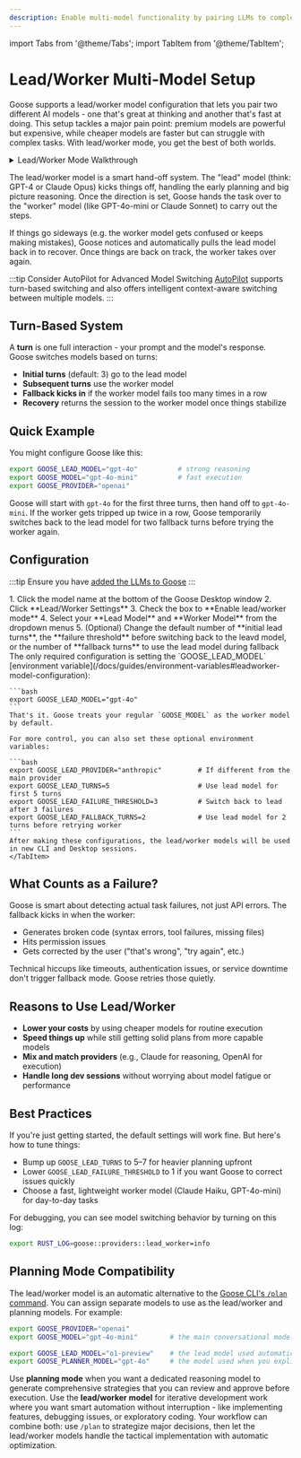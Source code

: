 ```yaml
---
description: Enable multi-model functionality by pairing LLMs to complete your tasks
---
```


import Tabs from '@theme/Tabs';
import TabItem from '@theme/TabItem';

# Lead/Worker Multi-Model Setup

Goose supports a lead/worker model configuration that lets you pair two different AI models - one that's great at thinking and another that's fast at doing. This setup tackles a major pain point: premium models are powerful but expensive, while cheaper models are faster but can struggle with complex tasks. With lead/worker mode, you get the best of both worlds.

<details>
  <summary>Lead/Worker Mode Walkthrough</summary>
  <iframe
    class="aspect-ratio"
    src="https://youtube.com/embed/ZyhUTsChFUw"
    title="Lead/Worker Mode Setup and Settings Explained"
    frameBorder="0"
    allow="accelerometer; autoplay; clipboard-write; encrypted-media; gyroscope; picture-in-picture"
    allowFullScreen
  ></iframe>
</details>

The lead/worker model is a smart hand-off system. The "lead" model (think: GPT-4 or Claude Opus) kicks things off, handling the early planning and big picture reasoning. Once the direction is set, Goose hands the task over to the "worker" model (like GPT-4o-mini or Claude Sonnet) to carry out the steps.

If things go sideways (e.g. the worker model gets confused or keeps making mistakes), Goose notices and automatically pulls the lead model back in to recover. Once things are back on track, the worker takes over again.

:::tip Consider AutoPilot for Advanced Model Switching
[AutoPilot](/docs/guides/multi-model/autopilot) supports turn-based switching and also offers intelligent context-aware switching between multiple models.
:::

## Turn-Based System

A **turn** is one full interaction - your prompt and the model's response. Goose switches models based on turns:

- **Initial turns** (default: 3) go to the lead model
- **Subsequent turns** use the worker model
- **Fallback kicks in** if the worker model fails too many times in a row
- **Recovery** returns the session to the worker model once things stabilize


## Quick Example

You might configure Goose like this:

```bash
export GOOSE_LEAD_MODEL="gpt-4o"          # strong reasoning
export GOOSE_MODEL="gpt-4o-mini"          # fast execution
export GOOSE_PROVIDER="openai"
```

Goose will start with `gpt-4o` for the first three turns, then hand off to `gpt-4o-mini`. If the worker gets tripped up twice in a row, Goose temporarily switches back to the lead model for two fallback turns before trying the worker again.

## Configuration

:::tip
Ensure you have [added the LLMs to Goose](/docs/getting-started/providers)
:::

<Tabs groupId="interface">
  <TabItem value="ui" label="goose Desktop" default>
   1. Click the model name at the bottom of the Goose Desktop window
   2. Click **Lead/Worker Settings**
   3. Check the box to **Enable lead/worker mode**
   4. Select your **Lead Model** and **Worker Model** from the dropdown menus
   5. (Optional) Change the default number of **initial lead turns**, the **failure threshold** before switching back to the leavd model, or the number of **fallback turns** to use the lead model during fallback
  </TabItem>
  <TabItem value="cli" label="goose CLI">
    The only required configuration is setting the `GOOSE_LEAD_MODEL` [environment variable](/docs/guides/environment-variables#leadworker-model-configuration):

    ```bash
    export GOOSE_LEAD_MODEL="gpt-4o"
    ```
    That's it. Goose treats your regular `GOOSE_MODEL` as the worker model by default.

    For more control, you can also set these optional environment variables:

    ```bash
    export GOOSE_LEAD_PROVIDER="anthropic"         # If different from the main provider
    export GOOSE_LEAD_TURNS=5                      # Use lead model for first 5 turns
    export GOOSE_LEAD_FAILURE_THRESHOLD=3          # Switch back to lead after 3 failures
    export GOOSE_LEAD_FALLBACK_TURNS=2             # Use lead model for 2 turns before retrying worker
    ```
    After making these configurations, the lead/worker models will be used in new CLI and Desktop sessions.
    </TabItem>
</Tabs>  

## What Counts as a Failure?

Goose is smart about detecting actual task failures, not just API errors. The fallback kicks in when the worker:

- Generates broken code (syntax errors, tool failures, missing files)
- Hits permission issues
- Gets corrected by the user ("that's wrong", "try again", etc.)

Technical hiccups like timeouts, authentication issues, or service downtime don't trigger fallback mode. Goose retries those quietly.

## Reasons to Use Lead/Worker

- **Lower your costs** by using cheaper models for routine execution
- **Speed things up** while still getting solid plans from more capable models
- **Mix and match providers** (e.g., Claude for reasoning, OpenAI for execution)
- **Handle long dev sessions** without worrying about model fatigue or performance

## Best Practices

If you're just getting started, the default settings will work fine. But here's how to tune things:

- Bump up `GOOSE_LEAD_TURNS` to 5–7 for heavier planning upfront
- Lower `GOOSE_LEAD_FAILURE_THRESHOLD` to 1 if you want Goose to correct issues quickly
- Choose a fast, lightweight worker model (Claude Haiku, GPT-4o-mini) for day-to-day tasks

For debugging, you can see model switching behavior by turning on this log:

```bash
export RUST_LOG=goose::providers::lead_worker=info
```

## Planning Mode Compatibility
The lead/worker model is an automatic alternative to the [Goose CLI's `/plan` command](/docs/guides/multi-model/creating-plans). You can assign separate models to use as the lead/worker and planning models. For example:

```bash
export GOOSE_PROVIDER="openai"
export GOOSE_MODEL="gpt-4o-mini"        # the main conversational model

export GOOSE_LEAD_MODEL="o1-preview"    # the lead model used automatically
export GOOSE_PLANNER_MODEL="gpt-4o"     # the model used when you explicitly call /plan
```

Use **planning mode** when you want a dedicated reasoning model to generate comprehensive strategies that you can review and approve before execution. Use the **lead/worker model** for iterative development work where you want smart automation without interruption - like implementing features, debugging issues, or exploratory coding. Your workflow can combine both: use `/plan` to strategize major decisions, then let the lead/worker models handle the tactical implementation with automatic optimization. 